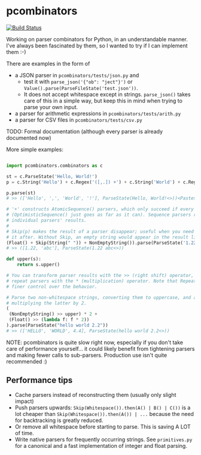 # pcombinators

[![Build Status](https://travis-ci.org/dermesser/pcombinators.svg?branch=master)](https://travis-ci.org/dermesser/pcombinators)

Working on parser combinators for Python, in an understandable manner. I've
always been fascinated by them, so I wanted to try if I can implement them :-)

There are examples in the form of
*  a JSON parser in `pcombinators/tests/json.py` and
    * test it with `parse_json('{"ob": "ject"}')` or `Value().parse(ParseFileState('test.json'))`.
    * It does not accept whitespace except in strings. `parse_json()` takes care
    of this in a simple way, but keep this in mind when trying to parse your own
    input.
*  a parser for arithmetic expressions in `pcombinators/tests/arith.py`
*   a parser for CSV files in `pcombinators/tests/csv.py`

TODO: Formal documentation (although every parser is already documented now)

More simple examples:

```python

import pcombinators.combinators as c

st = c.ParseState('Hello, World!')
p = c.String('Hello') + c.Regex('([,.]) +') + c.String('World') + c.Regex('[.,?!]')

p.parse(st)
# >> (['Hello', ',', 'World', '!'], ParseState(Hello, World!<>))<Paste>

# '+' constructs AtomicSequence() parsers, which only succeed if every parser succeeds in order
# (OptimisticSequence() just goes as far as it can). Sequence parsers result in a list of the
# individual parsers' results.
#
# Skip(p) makes the result of a parser disappear; useful when you need to consume input but not use
# it after. Without Skip, an empty string would appear in the result list.
(Float() + Skip(String(" ")) + NonEmptyString()).parse(ParseState('1.22 abc'))
# >> ([1.22, 'abc'], ParseState(1.22 abc<>))

def upper(s):
    return s.upper()

# You can transform parser results with the >> (right shift) operator, and
# repeat parsers with the * (multiplication) operator. Note that Repeat() and StrictRepeat() offer
# finer control over the behavior.

# Parse two non-whitespace strings, converting them to uppercase, and a float,
# multiplying the latter by 2.
(
 (NonEmptyString() >> upper) * 2 +
 (Float() >> (lambda f: f * 2))
).parse(ParseState("hello world 2.2"))
# >> (['HELLO', 'WORLD', 4.4], ParseState(hello world 2.2<>))
```

NOTE: pcombinators is quite slow right now, especially if you don't take care
of performance yourself... it could likely benefit from tightening parsers and
making fewer calls to sub-parsers. Production use isn't quite recommended :)

## Performance tips

* Cache parsers instead of reconstructing them (usually only slight impact)
* Push parsers upwards: `Skip(Whitespace()).then(A() | B() | C())` is a lot cheaper than
`Skip(Whitespace()).then(A()) | ...` because the need for backtracking is greatly reduced.
 * Or remove all whitespace before starting to parse. This is saving A LOT of time.
* Write native parsers for frequently occurring strings. See `primitives.py` for a canonical and a
 fast implementation of integer and float parsing.

